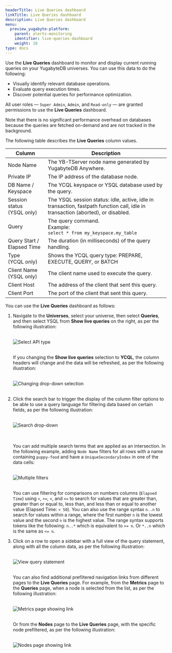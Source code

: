 ```yaml
---
headerTitle: Live Queries dashboard
linkTitle: Live Queries dashboard
description: Live Queries dashboard
menu:
  preview_yugabyte-platform:
    parent: alerts-monitoring
    identifier: live-queries-dashboard
    weight: 10
type: docs
---
```


Use the **Live Queries** dashboard to monitor and display current running queries on your YugabyteDB universes. You can use this data to do the following:

- Visually identify relevant database operations.
- Evaluate query execution times.
- Discover potential queries for performance optimization.

All user roles — `Super Admin`, `Admin`, and `Read-only` — are granted permissions to use the **Live Queries** dashboard.

Note that there is no significant performance overhead on databases because the queries are fetched on-demand and are not tracked in the background.

The following table describes the **Live Queries** column values.

| Column                         | Description                                                  |
| ------------------------------ | ------------------------------------------------------------ |
| Node Name                      | The YB-TServer node name generated by YugabyteDB Anywhere.   |
| Private IP                     | The IP address of the database node.                         |
| DB Name / Keyspace             | The YCQL keyspace or YSQL database used by the query.        |
| Session status<br/>(YSQL only) | The YSQL session status: idle, active, idle in transaction, fastpath function call, idle in transaction (aborted), or disabled. |
| Query                          | The query command. <br>Example:<br>`select * from my_keyspace.my_table` |
| Query Start / Elapsed Time     | The duration (in milliseconds) of the query handling.        |
| Type<br>(YCQL only)            | Shows the YCQL query type: PREPARE, EXECUTE, QUERY, or BATCH |
| Client Name<br/>(YSQL only)    | The client name used to execute the query.                   |
| Client Host                    | The address of the client that sent this query.              |
| Client Port                    | The port of the client that sent this query.                 |

You can use the **Live Queries** dashboard as follows:

1. Navigate to the **Universes**, select your universe, then select **Queries**, and then select YSQL from **Show live queries** on the right, as per the following illustration:<br><br>

   ![Select API type](/images/yp/alerts-monitoring/live-queries/image1.png)<br><br>

   If you changing the **Show live queries** selection to **YCQL**, the column headers will change and the data will be refreshed, as per the following illustration:<br><br>

   ![Changing drop-down selection](/images/yp/alerts-monitoring/live-queries/image2.png)<br><br>

2. Click the search bar to trigger the display of the column filter options to be able to use a query language for filtering data based on certain fields, as per the following illustration:<br><br>

   ![Search drop-down](/images/yp/alerts-monitoring/live-queries/search-dropdown.png)<br>

   <br><br>You can add multiple search terms that are applied as an intersection. In the following example, adding `Node Name` filters for all rows with a name containing `puppy-food` and have a `UniqueSecondaryIndex` in one of the data cells:<br><br>

   ![Multiple filters](/images/yp/alerts-monitoring/live-queries/multiple-filters.png)<br><br>

   You can use filtering for comparisons on numbers columns (`Elapsed Time`) using `>`, `>=`, `<`, and `<=` to search for values that are greater than, greater than or equal to, less than, and less than or equal to another value (Elapsed Time: `< 50`).  You can also use the range syntax `n..n` to search for values within a range, where the first number `n` is the lowest value and the second `n` is the highest value. The range syntax supports tokens like the following: `n..*` which is equivalent to `>= n`. Or `*..n` which is the same as `<= n`.

3. Click on a row to open a sidebar with a full view of the query statement, along with all the column data, as per the following illustration:<br><br>

   ![View query statement](/images/yp/alerts-monitoring/live-queries/image5.png)<br><br>

   You can also find additional prefiltered navigation links from different pages to the **Live Queries** page. For example, from the **Metrics** page to the **Queries** page, when a node is selected from the list, as per the following illustration:<br><br>

   ![Metrics page showing link](/images/yp/alerts-monitoring/live-queries/metrics-page-showing-link.png)<br><br>

   Or from the **Nodes** page to the **Live Queries** page, with the specific node prefiltered, as per the following illustration:<br><br>

   ![Nodes page showing link](/images/yp/alerts-monitoring/live-queries/nodes-page-show-link.png)

